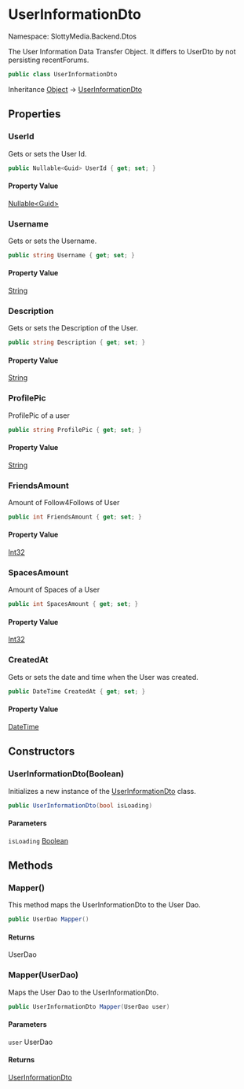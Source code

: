 # UserInformationDto

Namespace: SlottyMedia.Backend.Dtos

The User Information Data Transfer Object. It differs to UserDto by not persisting recentForums.

```csharp
public class UserInformationDto
```

Inheritance [Object](https://docs.microsoft.com/en-us/dotnet/api/system.object) → [UserInformationDto](./slottymedia.backend.dtos.userinformationdto.md)

## Properties

### **UserId**

Gets or sets the User Id.

```csharp
public Nullable<Guid> UserId { get; set; }
```

#### Property Value

[Nullable&lt;Guid&gt;](https://docs.microsoft.com/en-us/dotnet/api/system.nullable-1)<br>

### **Username**

Gets or sets the Username.

```csharp
public string Username { get; set; }
```

#### Property Value

[String](https://docs.microsoft.com/en-us/dotnet/api/system.string)<br>

### **Description**

Gets or sets the Description of the User.

```csharp
public string Description { get; set; }
```

#### Property Value

[String](https://docs.microsoft.com/en-us/dotnet/api/system.string)<br>

### **ProfilePic**

ProfilePic of a user

```csharp
public string ProfilePic { get; set; }
```

#### Property Value

[String](https://docs.microsoft.com/en-us/dotnet/api/system.string)<br>

### **FriendsAmount**

Amount of Follow4Follows of User

```csharp
public int FriendsAmount { get; set; }
```

#### Property Value

[Int32](https://docs.microsoft.com/en-us/dotnet/api/system.int32)<br>

### **SpacesAmount**

Amount of Spaces of a User

```csharp
public int SpacesAmount { get; set; }
```

#### Property Value

[Int32](https://docs.microsoft.com/en-us/dotnet/api/system.int32)<br>

### **CreatedAt**

Gets or sets the date and time when the User was created.

```csharp
public DateTime CreatedAt { get; set; }
```

#### Property Value

[DateTime](https://docs.microsoft.com/en-us/dotnet/api/system.datetime)<br>

## Constructors

### **UserInformationDto(Boolean)**

Initializes a new instance of the [UserInformationDto](./slottymedia.backend.dtos.userinformationdto.md) class.

```csharp
public UserInformationDto(bool isLoading)
```

#### Parameters

`isLoading` [Boolean](https://docs.microsoft.com/en-us/dotnet/api/system.boolean)<br>

## Methods

### **Mapper()**

This method maps the UserInformationDto to the User Dao.

```csharp
public UserDao Mapper()
```

#### Returns

UserDao<br>

### **Mapper(UserDao)**

Maps the User Dao to the UserInformationDto.

```csharp
public UserInformationDto Mapper(UserDao user)
```

#### Parameters

`user` UserDao<br>

#### Returns

[UserInformationDto](./slottymedia.backend.dtos.userinformationdto.md)<br>

